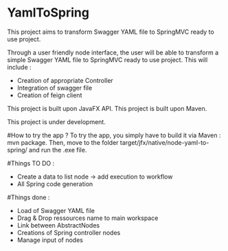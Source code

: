 # YamlToSpring


This project aims to transform Swagger YAML file to SpringMVC ready to use project.

Through a user friendly node interface, the user will be able to transform a simple Swagger YAML file to SpringMVC ready to use project.
This will include :
* Creation of appropriate Controller
* Integration of swagger file
* Creation of feign client

This project is built upon JavaFX API.
This project is built upon Maven.

This project is under development.

#How to try the app ?
To try the app, you simply have to build it via Maven : mvn package.
Then, move to the folder target/jfx/native/node-yaml-to-spring/ and run the .exe file.

#Things TO DO :
* Create a data to list node -> add execution to workflow
* All Spring code generation

#Things done :
* Load of Swagger YAML file
* Drag & Drop ressources name to main workspace
* Link between AbstractNodes
* Creations of Spring controller nodes
* Manage input of nodes
